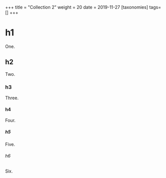 +++
title = "Collection 2"
weight = 20
date = 2019-11-27
[taxonomies]
tags=[]
+++

# h1
One.

## h2
Two.

### h3
Three.

#### h4
Four.

##### h5
Five.

###### h6
Six.

